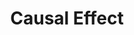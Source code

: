 ---
title: "Causal Effect"

categories: ['']

tags: ['Causal', 'Effect']

arabic: ['التأثير السببي']

publishers: ['معجم مصطلحات التعلم الآلي والتعلم العميق وعلم البيانات']

types: "word"

slug: ""
---